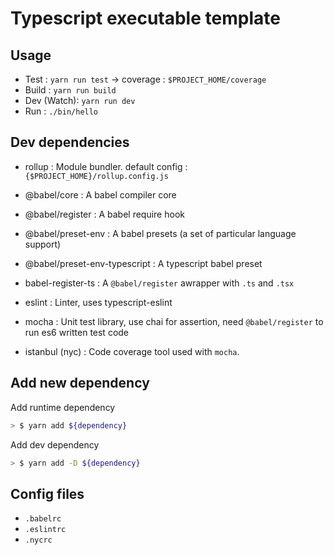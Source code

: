 # Typescript executable template

## Usage

- Test : `yarn run test` -> coverage : `$PROJECT_HOME/coverage`
- Build : `yarn run build`
- Dev (Watch): `yarn run dev`
- Run : `./bin/hello`

## Dev dependencies

- rollup : Module bundler. default config : `{$PROJECT_HOME}/rollup.config.js`

- @babel/core : A babel compiler core
- @babel/register : A babel require hook
- @babel/preset-env : A babel presets (a set of particular language support)
- @babel/preset-env-typescript : A typescript babel preset
- babel-register-ts : A `@babel/register` awrapper with `.ts` and `.tsx`

- eslint : Linter, uses typescript-eslint
- mocha : Unit test library, use chai for assertion, need `@babel/register` to run es6 written test code
- istanbul (nyc) : Code coverage tool used with `mocha`.

## Add new dependency

Add runtime dependency

```sh
> $ yarn add ${dependency}
```

Add dev dependency

```sh
> $ yarn add -D ${dependency}
```

## Config files

- `.babelrc`
- `.eslintrc`
- `.nycrc`
